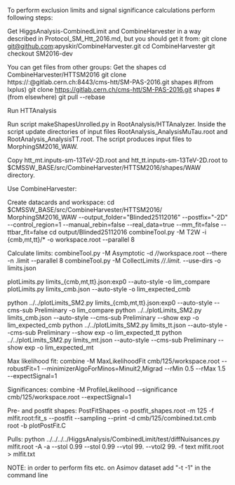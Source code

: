To perform exclusion limits and signal significance calculations perform following steps:

Get HiggsAnalysis-CombinedLimit and CombineHarvester in a way described in Protocol_SM_Htt_2016.md, but you should get it from:
git clone git@github.com:apyskir/CombineHarvester.git
cd CombineHarvester
git checkout SM2016-dev

You can get files from other groups:
Get the shapes
cd CombineHarvester/HTTSM2016 
git clone https://:@gitlab.cern.ch:8443/cms-htt/SM-PAS-2016.git shapes #(from lxplus) 
git clone https://gitlab.cern.ch/cms-htt/SM-PAS-2016.git shapes #(from elsewhere) git pull --rebase

Run HTTAnalysis

Run script makeShapesUnrolled.py in RootAnalysis/HTTAnalyzer. Inside the script update directories of input files RootAnalysis_AnalysisMuTau.root and RootAnalysis_AnalysisTT.root.
The script produces input files to MorphingSM2016_WAW.

Copy htt_mt.inputs-sm-13TeV-2D.root and htt_tt.inputs-sm-13TeV-2D.root to $CMSSW_BASE/src/CombineHarvester/HTTSM2016/shapes/WAW directory.


Use CombineHarvester:

Create datacards and workspace:
cd $CMSSW_BASE/src/CombineHarvester/HTTSM2016/
MorphingSM2016_WAW --output_folder="Blinded25112016" --postfix="-2D" --control_region=1 --manual_rebin=false --real_data=true --mm_fit=false --ttbar_fit=false
cd output/Blinded25112016
combineTool.py -M T2W -i {cmb,mt,tt}/* -o workspace.root --parallel 8

Calculate limits:
combineTool.py -M Asymptotic -d */*/workspace.root --there -n .limit --parallel 8
combineTool.py -M CollectLimits */*/*.limit.* --use-dirs -o limits.json

plotLimits.py limits_{cmb,mt,tt}.json:exp0 --auto-style -o lim_compare
plotLimits.py limits_cmb.json --auto-style   -o lim_expected_cmb 

python ../../plotLimits_SM2.py limits_{cmb,mt,tt}.json:exp0 --auto-style --cms-sub Preliminary  -o lim_compare
python ../../plotLimits_SM2.py limits_cmb.json  --auto-style --cms-sub Preliminary --show exp    -o lim_expected_cmb
python ../../plotLimits_SM2.py limits_tt.json  --auto-style --cms-sub Preliminary --show exp    -o lim_expected_tt
python ../../plotLimits_SM2.py limits_mt.json  --auto-style --cms-sub Preliminary --show exp    -o lim_expected_mt

Max likelihood fit:
combine -M MaxLikelihoodFit cmb/125/workspace.root --robustFit=1 --minimizerAlgoForMinos=Minuit2,Migrad  --rMin 0.5 --rMax 1.5 --expectSignal=1

Significances:
combine -M ProfileLikelihood --significance cmb/125/workspace.root --expectSignal=1

Pre- and postfit shapes:
PostFitShapes -o postfit_shapes.root -m 125 -f mlfit.root:fit_s --postfit --sampling --print -d cmb/125/combined.txt.cmb
root -b plotPostFit.C

Pulls:
python ../../../../HiggsAnalysis/CombinedLimit/test/diffNuisances.py  mlfit.root -A -a --stol 0.99 --stol 0.99 --vtol 99. --vtol2 99. -f text mlfit.root > mlfit.txt


NOTE: in order to perform fits etc. on Asimov dataset add "-t -1" in the command line
